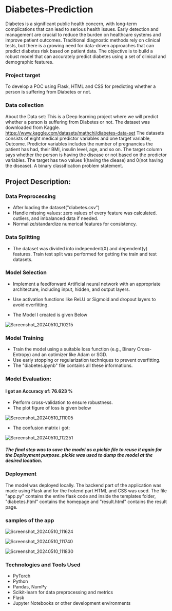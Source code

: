 # Diabetes-Prediction
Diabetes is a significant public health concern, with long-term complications that can lead to serious health issues.
Early detection and management are crucial to reduce the burden on healthcare systems and improve patient outcomes. 
Traditional diagnostic methods rely on clinical tests, but there is a growing need for data-driven approaches that can predict diabetes risk based on patient data. 
The objective is to build a robust model that can accurately predict diabetes using a set of clinical and demographic features.

### Project target
To develop a POC using Flask, HTML and CSS for predicting whether a person is suffering from Diabetes or not.

### Data collection
About the Data set:
This is a Deep learning project where we will predict whether a person is suffering from Diabetes or not. The dataset was downloaded from Kaggle.
https://www.kaggle.com/datasets/mathchi/diabetes-data-set
The datasets consists of eight medical predictor variables and one target variable, Outcome.
Predictor variables includes the number of pregnancies the patient has had, their BMI, insulin level, age, and so on. 
The target column says whether the person is having the disease or not based on the predictor variables. The target has two values 1(having the diease) and 0(not having the disease). A binary classification problem statement.

## Project Description:
### Data Preprocessing
* After loading the dataset("diabetes.csv")
* Handle missing values: zero values of every feature was calculated. outliers, and imbalanced data if needed.
* Normalize/standardize numerical features for consistency.
  
### Data Splitting
* The dataset was divided into independent(X) and dependent(y) features. Train test split was performed for getting the train and test datasets.

### Model Selection
* Implement a feedforward Artificial neural network with an appropriate architecture, including input, hidden, and output layers.
* Use activation functions like ReLU or Sigmoid and dropout layers to avoid overfitting.
  
* The Model I created is given Below

![Screenshot_20240510_110215](https://github.com/alnxha7/Diabetes_prediction_using_pytorch_ANN/assets/129566733/53d61382-f651-4392-8a33-2afea6deea96)


### Model Training
* Train the model using a suitable loss function (e.g., Binary Cross-Entropy) and an optimizer like Adam or SGD.
* Use early stopping or regularization techniques to prevent overfitting.
* The "diabetes.ipynb" file contains all these informations.

### Model Evaluation:

#### I got an Accuracy of: 76.623 %
* Perform cross-validation to ensure robustness.
* The plot figure of loss is given below

![Screenshot_20240510_111005](https://github.com/alnxha7/Diabetes_prediction_using_pytorch_ANN/assets/129566733/36dc38fe-1ec1-44a6-83bd-3d4714b8c8c6)

* The confusion matrix i got:

![Screenshot_20240510_112251](https://github.com/alnxha7/Diabetes_prediction_using_pytorch_ANN/assets/129566733/4c9b402c-fa94-4529-991f-079f6091fda9)

##### The final step was to save the model as a pickle file to reuse it again for the Deployment purpose. pickle was used to dump the model at the desired location.

### Deployment
The model was deployed locally. The backend part of the application was made using Flask and for the frotend part HTML and CSS was used. 
The file "app.py" contains the entire flask code and inside the templates folder, "diabetes.html" contains the homepage and "result.html" contains the result page.

### samples of the app

![Screenshot_20240510_111624](https://github.com/alnxha7/Diabetes_prediction_using_pytorch_ANN/assets/129566733/2582607f-d89e-4616-89f6-98b05ad276b6)

![Screenshot_20240510_111740](https://github.com/alnxha7/Diabetes_prediction_using_pytorch_ANN/assets/129566733/9fac342b-f769-4168-b9d9-b3d94008208f)

![Screenshot_20240510_111830](https://github.com/alnxha7/Diabetes_prediction_using_pytorch_ANN/assets/129566733/52a248da-e52f-42d7-83a2-e7b28e123279)


### Technologies and Tools Used
* PyTorch
* Python
* Pandas, NumPy
* Scikit-learn for data preprocessing and metrics
* Flask
* Jupyter Notebooks or other development environments

